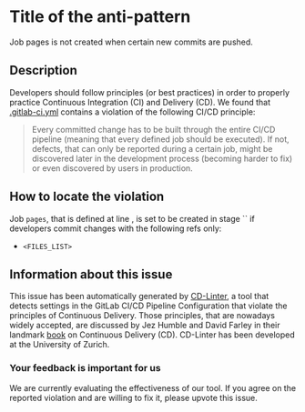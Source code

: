 
# Title of the anti-pattern
Job pages is not created when certain new commits are pushed.

## Description
Developers should follow principles (or best practices) in order to properly practice Continuous Integration (CI) and Delivery (CD).
We found that [.gitlab-ci.yml](https://gitlab.com/muttmua/mutt/blob/master/.gitlab-ci.yml) contains a violation of the following CI/CD principle:

> Every committed change has to be built through the entire CI/CD pipeline (meaning that every defined job should be executed). 
If not, defects, that can only be reported during a certain job, might be discovered later in the development process (becoming harder to fix) or even discovered by users in production.

## How to locate the violation
Job `pages`, that is defined at line , is set to  be created in stage `` if developers commit changes with the following refs only:

* `<FILES_LIST>`




## Information about this issue

This issue has been automatically generated by [CD-Linter](https://gitlab.com/Jancso/configuration-analytics), a tool that detects settings in the GitLab CI/CD Pipeline Configuration that violate the principles of Continuous Delivery. Those principles, that are nowadays widely accepted, are discussed by Jez Humble and David Farley in their landmark [book](https://www.oreilly.com/library/view/continuous-delivery-reliable/9780321670250/) on Continuous Delivery (CD). CD-Linter has been developed at the University of Zurich.

### Your feedback is important for us
We are currently evaluating the effectiveness of our tool. If you agree on the reported violation and are willing to fix it, please upvote this issue.


